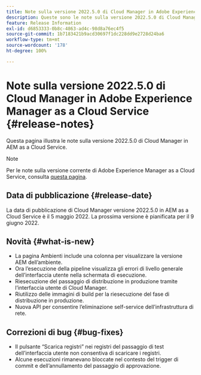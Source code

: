 ```yaml
---
title: Note sulla versione 2022.5.0 di Cloud Manager in Adobe Experience Manager as a Cloud Service
description: Queste sono le note sulla versione 2022.5.0 di Cloud Manager in AEM as a Cloud Service.
feature: Release Information
exl-id: d6853333-0b8c-4863-ad4c-98d8a76ec4f5
source-git-commit: 1b7183421b9acd30697f1dc228dd9e2728d24ba6
workflow-type: tm+mt
source-wordcount: '178'
ht-degree: 100%

---
```


# Note sulla versione 2022.5.0 di Cloud Manager in Adobe Experience Manager as a Cloud Service {#release-notes}

Questa pagina illustra le note sulla versione 2022.5.0 di Cloud Manager in AEM as a Cloud Service.

>[!NOTE]
>
>Per le note sulla versione corrente di Adobe Experience Manager as a Cloud Service, consulta [questa pagina](/help/release-notes/release-notes-cloud/release-notes-current.md).

## Data di pubblicazione {#release-date}

La data di pubblicazione di Cloud Manager versione 2022.5.0 in AEM as a Cloud Service è il 5 maggio 2022. La prossima versione è pianificata per il 9 giugno 2022.

## Novità {#what-is-new}

* La pagina Ambienti include una colonna per visualizzare la versione AEM dell’ambiente.
* Ora l’esecuzione della pipeline visualizza gli errori di livello generale dell’interfaccia utente nella schermata di esecuzione.
* Riesecuzione del passaggio di distribuzione in produzione tramite l’interfaccia utente di Cloud Manager.
* Riutilizzo delle immagini di build per la riesecuzione del fase di distribuzione in produzione.
* Nuova API per consentire l’eliminazione self-service dell’infrastruttura di rete.

## Correzioni di bug {#bug-fixes}

* Il pulsante “Scarica registri” nei registri del passaggio di test dell’interfaccia utente non consentiva di scaricare i registri.
* Alcune esecuzioni rimanevano bloccate nel contesto del trigger di commit e dell’annullamento del passaggio di approvazione.
